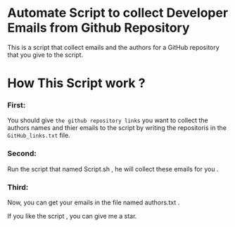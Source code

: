 # Automate Script to collect Developer Emails from Github Repository

This is a script that collect emails and the authors for a GitHub repository that you give to the script.



# How This Script work ?


### First:

You should give ``the github repository links`` you want to collect the authors names and thier emails to the script by writing the repositoris in the ``GitHub_links.txt`` file.


### Second:

Run the script that named Script.sh , he will collect these emails for you .


### Third:

Now, you can get your emails in the file named authors.txt .







If you like the script , you can give me a star.

